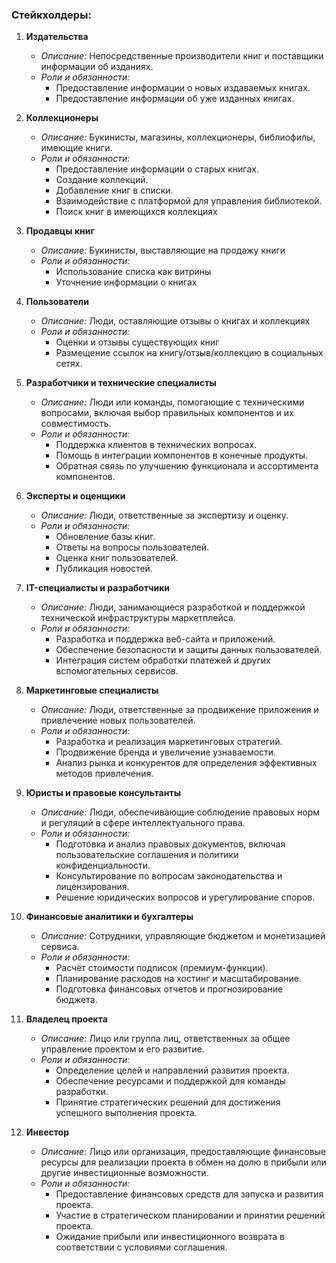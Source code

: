 ### Стейкхолдеры:

1. **Издательства**
    - *Описание:* Непосредственные производители книг и поставщики информации об изданиях.
    - *Роли и обязанности:*
        - Предоставление информации о новых издаваемых книгах.
        - Предоставление информации об уже изданных книгах.

2. **Коллекционеры**
    - *Описание:* Букинисты, магазины, коллекционеры, библиофилы, имеющие книги.
    - *Роли и обязанности:*
        - Предоставление информации о старых книгах.
        - Создание коллекций.
        - Добавление книг в списки.
        - Взаимодействие с платформой для управления библиотекой.
        - Поиск книг в имеющихся коллекциях

3. **Продавцы книг**
    - *Описание:* Букинисты, выставляющие на продажу книги 
    - *Роли и обязанности:*
        - Использование списка как витрины
        - Уточнение информации о книгах

4. **Пользователи**
    - *Описание:* Люди, оставляющие отзывы о книгах и коллекциях
    - *Роли и обязанности:*
        - Оценки и отзывы существующих книг
        - Размещение ссылок на книгу/отзыв/коллекцию в социальных сетях.

5. **Разработчики и технические специалисты**
    - *Описание:* Люди или команды, помогающие с техническими вопросами, включая выбор правильных компонентов и их
      совместимость.
    - *Роли и обязанности:*
        - Поддержка клиентов в технических вопросах.
        - Помощь в интеграции компонентов в конечные продукты.
        - Обратная связь по улучшению функционала и ассортимента компонентов.

6. **Эксперты и оценщики**
    - *Описание:* Люди, ответственные за экспертизу и оценку.
    - *Роли и обязанности:*
        - Обновление базы книг.
        - Ответы на вопросы пользователей.
        - Оценка книг пользователей.
        - Публикация новостей.

7. **IT-специалисты и разработчики**
    - *Описание:* Люди, занимающиеся разработкой и поддержкой технической инфраструктуры маркетплейса.
    - *Роли и обязанности:*
        - Разработка и поддержка веб-сайта и приложений.
        - Обеспечение безопасности и защиты данных пользователей.
        - Интеграция систем обработки платежей и других вспомогательных сервисов.

8. **Маркетинговые специалисты**
    - *Описание:* Люди, ответственные за продвижение приложения и привлечение новых пользователей.
    - *Роли и обязанности:*
        - Разработка и реализация маркетинговых стратегий.
        - Продвижение бренда и увеличение узнаваемости.
        - Анализ рынка и конкурентов для определения эффективных методов привлечения.

9. **Юристы и правовые консультанты**
    - *Описание:* Люди, обеспечивающие соблюдение правовых норм и регуляций в сфере интеллектуального права.
    - *Роли и обязанности:*
        - Подготовка и анализ правовых документов, включая пользовательские соглашения и политики конфиденциальности.
        - Консультирование по вопросам законодательства и лицензирования.
        - Решение юридических вопросов и урегулирование споров.

10. **Финансовые аналитики и бухгалтеры**
    - *Описание:* Сотрудники, управляющие бюджетом и монетизацией сервиса.
    - *Роли и обязанности:*
        - Расчёт стоимости подписок (премиум-функции).
        - Планирование расходов на хостинг и масштабирование.
        - Подготовка финансовых отчетов и прогнозирование бюджета.

11. **Владелец проекта**
    - *Описание:* Лицо или группа лиц, ответственных за общее управление проектом и его развитие.
    - *Роли и обязанности:*
        - Определение целей и направлений развития проекта.
        - Обеспечение ресурсами и поддержкой для команды разработки.
        - Принятие стратегических решений для достижения успешного выполнения проекта.

12. **Инвестор**
    - *Описание:* Лицо или организация, предоставляющие финансовые ресурсы для реализации проекта в обмен
      на долю в прибыли или другие инвестиционные возможности.
    - *Роли и обязанности:*
        - Предоставление финансовых средств для запуска и развития проекта.
        - Участие в стратегическом планировании и принятии решений проекта.
        - Ожидание прибыли или инвестиционного возврата в соответствии с условиями соглашения.
